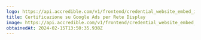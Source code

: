 ```yaml
---
logo: https://api.accredible.com/v1/frontend/credential_website_embed_image/badge/94954576
title: Certificazione su Google Ads per Rete Display
image: https://api.accredible.com/v1/frontend/credential_website_embed_image/certificate/94954576
obtainedAt: 2024-02-15T13:50:35.938Z
---
```

